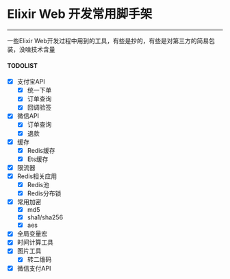 # Elixir Web 开发常用脚手架
------

一些Elixir Web开发过程中用到的工具，有些是抄的，有些是对第三方的简易包装，没啥技术含量

#### TODOLIST

- [x] 支付宝API
  - [x] 统一下单
  - [x] 订单查询
  - [x] 回调验签
- [x] 微信API
  - [x] 订单查询
  - [x] 退款
- [x] 缓存
  - [x] Redis缓存
  - [x] Ets缓存
- [x] 限流器
- [x] Redis相关应用
  - [x] Redis池
  - [x] Redis分布锁
- [x] 常用加密
    - [x] md5
    - [x] sha1/sha256
    - [x] aes
- [x] 全局变量宏
- [x] 时间计算工具
- [x] 图片工具
  - [x] 转二维码

- [x] 微信支付API